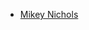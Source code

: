 <!-- Please use Markdown to create a link to your Github profile using either your name or github user name as the text, and place your name alphabetically on this page. -->
- [Mikey Nichols](https://github.com/mnichols08)